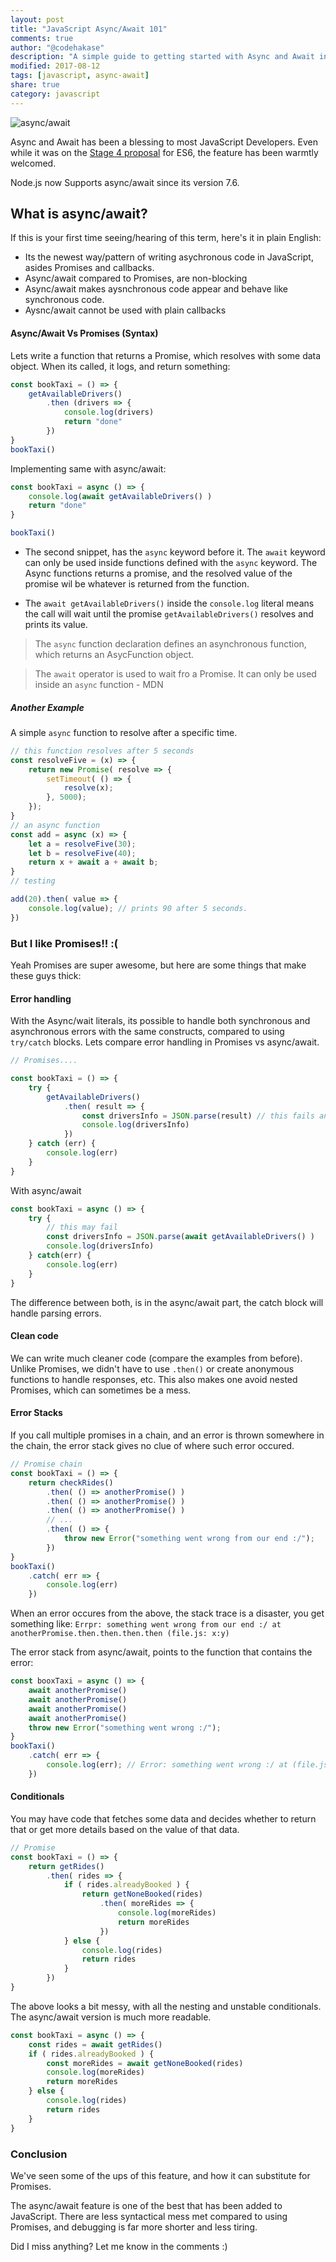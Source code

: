 ```yaml
---
layout: post
title: "JavaScript Async/Await 101"
comments: true
author: "@codehakase"
description: "A simple guide to getting started with Async and Await in JavaScript"
modified: 2017-08-12
tags: [javascript, async-await]
share: true
category: javascript
---
```

![async/await](/images/aysnc-await.png "Async/await")

Async and Await has been a blessing to most JavaScript Developers. Even while it was on the [Stage 4 proposal](https://github.com/tc39/ecma262/tree/82bebe057c9fca355cfbfeb36be8e42f18c61e94) for ES6, the feature has been warmtly welcomed.

Node.js now Supports async/await since its version 7.6.

## What is async/await?
If this is your first time seeing/hearing of this term, here's it in plain English:
- Its the newest way/pattern of writing asychronous code in JavaScript, asides Promises and callbacks.
- Async/await compared to Promises, are non-blocking
- Async/await makes aysnchronous code appear and behave like synchronous code.
- Aysnc/await cannot be used with plain callbacks


#### Async/Await Vs Promises (Syntax)
Lets write a function that returns a Promise, which resolves with some data object. When its called, it logs, and return something:
```javascript
const bookTaxi = () => {
    getAvailableDrivers()
        .then (drivers => {
            console.log(drivers)
            return "done"
        })
}
bookTaxi()

```

Implementing same with async/await:

```javascript
const bookTaxi = async () => {
    console.log(await getAvailableDrivers() )
    return "done"
}

bookTaxi()
```

- The second snippet, has the `async` keyword before it. The `await` keyword can only be used inside functions defined with the `async` keyword. The Async functions returns a promise, and the resolved value of the promise wil be whatever is returned from the function.

- The `await getAvailableDrivers()` inside the `console.log` literal means the call will wait until the promise `getAvailableDrivers()` resolves and prints its value.

> The `async` function declaration defines an asynchronous function, which returns an AsycFunction object.

> The `await` operator is used to wait fro a Promise. It can only be used inside an `async` function - MDN


##### Another Example
A simple `async` function to resolve after a specific time.
```javascript
// this function resolves after 5 seconds
const resolveFive = (x) => {
    return new Promise( resolve => {
        setTimeout( () => {
            resolve(x);
        }, 5000);
    });
}
// an async function
const add = async (x) => {
    let a = resolveFive(30);
    let b = resolveFive(40);
    return x + await a + await b;
}
// testing

add(20).then( value => {
    console.log(value); // prints 90 after 5 seconds.
})
```

### But I like Promises!! :(
Yeah Promises are super awesome, but here are some things that make these guys thick:

#### Error handling
With the Async/wait literals, its possible to handle both synchronous and asynchronous errors with the same constructs, compared to using `try/catch` blocks. Lets compare error handling in Promises vs async/await.
```javascript
// Promises....

const bookTaxi = () => {
    try {
        getAvailableDrivers()
            .then( result => {
                const driversInfo = JSON.parse(result) // this fails and is not tracked
                console.log(driversInfo)
            })
    } catch (err) {
        console.log(err)
    }
}
```
With async/await
```javascript
const bookTaxi = async () => {
    try {
        // this may fail
        const driversInfo = JSON.parse(await getAvailableDrivers() )
        console.log(driversInfo)
    } catch(err) {
        console.log(err)
    }
}
```
The difference between both, is in the async/await part, the catch block will handle parsing errors.

#### Clean code
We can write much cleaner code (compare the examples from before). Unlike Promises, we didn't have to use `.then()` or create anonymous functions to handle responses, etc. This also makes one avoid nested Promises, which can sometimes be a mess.

#### Error Stacks
If you call multiple promises in a chain, and an error is thrown somewhere in the chain, the error stack gives no clue of where such error occured.
```javascript
// Promise chain
const bookTaxi = () => {
    return checkRides()
        .then( () => anotherPromise() )
        .then( () => anotherPromise() )
        .then( () => anotherPromise() )
        // ...
        .then( () => {
            throw new Error("something went wrong from our end :/");
        })
}
bookTaxi()
    .catch( err => {
        console.log(err)
    })
```
When an error occures from the above, the stack trace is a disaster, you get something like: `Errpr: something went wrong from our end :/ at anotherPromise.then.then.then.then (file.js: x:y)`

The error stack from async/await, points to the function that contains the error:
```javascript
const booxTaxi = async () => {
    await anotherPromise()
    await anotherPromise()
    await anotherPromise()
    await anotherPromise()
    throw new Error("something went wrong :/");
}
bookTaxi()
    .catch( err => {
        console.log(err); // Error: something went wrong :/ at (file.js: x:x )
    })

```

#### Conditionals
You may have code that fetches some data and decides whether to return that or get more details based on the value of that data.
```javascript
// Promise
const bookTaxi = () => {
    return getRides()
        .then( rides => {
            if ( rides.alreadyBooked ) {
                return getNoneBooked(rides)
                    .then( moreRides => {
                        console.log(moreRides)
                        return moreRides
                    })
            } else {
                console.log(rides)
                return rides
            }
        })
}
```
The above looks a bit messy, with all the nesting and unstable conditionals. The async/await version is much more readable.
```javascript
const bookTaxi = async () => {
    const rides = await getRides()
    if ( rides.alreadyBooked ) {
        const moreRides = await getNoneBooked(rides)
        console.log(moreRides)
        return moreRides
    } else {
        console.log(rides)
        return rides
    }
}
```

### Conclusion
We've seen some of the ups of this feature, and how it can substitute for Promises.

The async/await feature is one of the best that has been added to JavaScript. There are less syntactical mess met compared to using Promises, and debugging is far more shorter and less tiring.

Did I miss anything? Let me know in the comments :)

